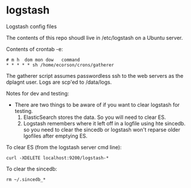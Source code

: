 logstash
========

Logstash config files

The contents of this repo shoudl live in /etc/logstash on a Ubuntu server.

Contents of crontab -e:

    # m h  dom mon dow   command
    * * * * * sh /home/ecorson/crons/gatherer

The gatherer script assumes passwordless ssh to the web servers as the dplagnt user. Logs are scp'ed to /data/logs.

Notes for dev and testing:

 - There are two things to be aware of if you want to clear logstash for testing.
    1) ElasticSearch stores the data.  So you will need to clear ES.
    2) Logstash remembers where it left off in a logfile using hte sincedb. so you need to clear the sincedb or logstash won't reparse older lgofiles after emptying ES.

To clear ES (from the logstash server cmd line):

    curl -XDELETE localhost:9200/logstash-*
    
To clear the sincedb:

    rm ~/.sincedb_*
